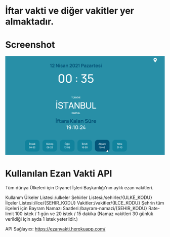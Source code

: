 # İftar vakti ve diğer vakitler yer almaktadır.

# Screenshot
![alt text](https://github.com/fulutas/iftarvakti/blob/main/SS/Screenshot_2.png)


# Kullanılan Ezan Vakti API
Tüm dünya Ülkeleri için Diyanet İşleri Başkanlığı'nın aylık ezan vakitleri.

Kullanım
Ülkeler Listesi:/ulkeler
Şehirler Listesi:/sehirler/{ULKE_KODU}
İlçeler Listesi:/ilce/{SEHIR_KODU}
Vakitler:/vakitler/{ILCE_KODU}
Şehrin tüm ilçeleri için Bayram Namazı Saatleri:/bayram-namazi/{SEHIR_KODU}
Rate-limit
100 istek / 1 gün ve 20 istek / 15 dakika (Namaz vakitleri 30 günlük verildiği için ayda 1 istek yeterlidir.)

API Sağlayıcı:
https://ezanvakti.herokuapp.com/
